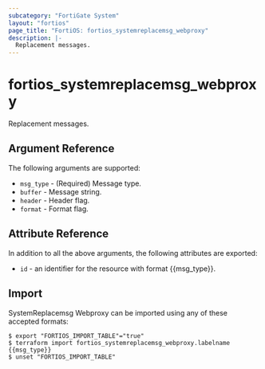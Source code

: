 ```yaml
---
subcategory: "FortiGate System"
layout: "fortios"
page_title: "FortiOS: fortios_systemreplacemsg_webproxy"
description: |-
  Replacement messages.
---
```


# fortios_systemreplacemsg_webproxy
Replacement messages.

## Argument Reference


The following arguments are supported:

* `msg_type` - (Required) Message type.
* `buffer` - Message string.
* `header` - Header flag.
* `format` - Format flag.


## Attribute Reference

In addition to all the above arguments, the following attributes are exported:
* `id` - an identifier for the resource with format {{msg_type}}.

## Import

SystemReplacemsg Webproxy can be imported using any of these accepted formats:
```
$ export "FORTIOS_IMPORT_TABLE"="true"
$ terraform import fortios_systemreplacemsg_webproxy.labelname {{msg_type}}
$ unset "FORTIOS_IMPORT_TABLE"
```
